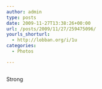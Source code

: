 ```yaml
---
author: admin
type: posts
date: 2009-11-27T13:38:26+00:00
url: /posts/2009/11/27/259475096/
yourls_shorturl:
  - http://lobban.org/i/1u
categories:
  - Photos

---
```

<div class="figure">
  <img src="http://andy.lobban.org/photo/1280/259475096/1/tumblr_ktrsk2dQkp1qzrl7b" alt="" />
</div>

Strong